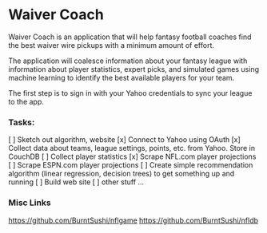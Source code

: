 # Waiver Coach
Waiver Coach is an application that will help fantasy football coaches find the best waiver wire pickups with a minimum amount of effort.

The application will coalesce information about your fantasy league with information about player statistics, expert picks, and simulated games using machine learning to identify the best available players for your team.

The first step is to sign in with your Yahoo credentials to sync your league to the app.

### Tasks:
 [ ] Sketch out algorithm, website
 [x] Connect to Yahoo using OAuth
 [x] Collect data about teams, league settings, points, etc. from Yahoo. Store in CouchDB
 [ ] Collect player statistics
 [x] Scrape NFL.com player projections
 [ ] Scrape ESPN.com player projections
 [ ] Create simple recommendation algorithm (linear regression, decision trees) to get something up and running
 [ ] Build web site
 [ ] other stuff …

### Misc Links
https://github.com/BurntSushi/nflgame
https://github.com/BurntSushi/nfldb
